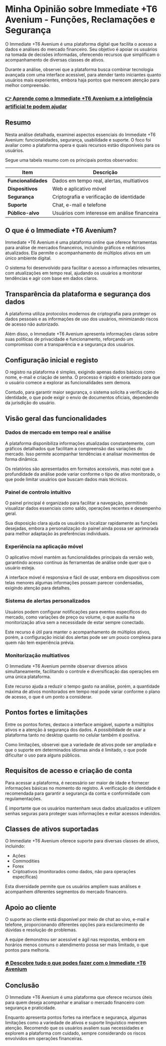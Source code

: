 # Minha Opinião sobre Immediate +T6 Avenium  - Funções, Reclamações e Segurança
 

O Immediate +T6 Avenium é uma plataforma digital que facilita o acesso a dados e análises do mercado financeiro. Seu objetivo é apoiar os usuários na tomada de decisões informadas, oferecendo recursos que simplificam o acompanhamento de diversas classes de ativos.  

Durante a análise, observei que a plataforma busca combinar tecnologia avançada com uma interface acessível, para atender tanto iniciantes quanto usuários mais experientes, embora haja pontos que merecem atenção para melhor compreensão.

### [👉 Aprende como o Immediate +T6 Avenium e a inteligência artificial te podem ajudar](https://tinyurl.com/279oo6tc)
## Resumo

Nesta análise detalhada, examinei aspectos essenciais do Immediate +T6 Avenium: funcionalidades, segurança, usabilidade e suporte. O foco foi avaliar como a plataforma opera e quais recursos estão disponíveis para os usuários.  

Segue uma tabela resumo com os principais pontos observados:

| Item                   | Descrição                                  |
|------------------------|--------------------------------------------|
| **Funcionalidades**     | Dados em tempo real, alertas, multiativos  |
| **Dispositivos**        | Web e aplicativo móvel                      |
| **Segurança**           | Criptografia e verificação de identidade   |
| **Suporte**             | Chat, e-mail e telefone                     |
| **Público-alvo**        | Usuários com interesse em análise financeira|

## O que é o Immediate +T6 Avenium?  

Immediate +T6 Avenium é uma plataforma online que oferece ferramentas para análise de mercados financeiros, incluindo gráficos e relatórios atualizados. Ela permite o acompanhamento de múltiplos ativos em um único ambiente digital.  

O sistema foi desenvolvido para facilitar o acesso a informações relevantes, com atualizações em tempo real, ajudando os usuários a monitorar tendências e agir com base em dados claros.

## Transparência da plataforma e segurança dos dados  

A plataforma utiliza protocolos modernos de criptografia para proteger os dados pessoais e as informações de uso dos usuários, minimizando riscos de acesso não autorizado.  

Além disso, o Immediate +T6 Avenium apresenta informações claras sobre suas políticas de privacidade e funcionamento, reforçando um compromisso com a transparência e a segurança dos usuários.

## Configuração inicial e registo  

O registro na plataforma é simples, exigindo apenas dados básicos como nome, e-mail e criação de senha. O processo é rápido e orientado para que o usuário comece a explorar as funcionalidades sem demora.  

Contudo, para garantir maior segurança, o sistema solicita a verificação de identidade, o que pode exigir o envio de documentos oficiais, dependendo da jurisdição do usuário.

## Visão geral das funcionalidades  

### Dados de mercado em tempo real e análise  

A plataforma disponibiliza informações atualizadas constantemente, com gráficos detalhados que facilitam a compreensão das variações do mercado. Isso permite acompanhar tendências e analisar movimentos de forma dinâmica.  

Os relatórios são apresentados em formatos acessíveis, mas notei que a profundidade da análise pode variar conforme o tipo de ativo monitorado, o que pode limitar usuários que buscam dados mais técnicos.

### Painel de controlo intuitivo  

O painel principal é organizado para facilitar a navegação, permitindo visualizar dados essenciais como saldo, operações recentes e desempenho geral.  

Sua disposição clara ajuda os usuários a localizar rapidamente as funções desejadas, embora a personalização do painel ainda possa ser aprimorada para melhor adaptação às preferências individuais.

### Experiência na aplicação móvel  

O aplicativo móvel mantém as funcionalidades principais da versão web, garantindo acesso contínuo às ferramentas de análise onde quer que o usuário esteja.  

A interface móvel é responsiva e fácil de usar, embora em dispositivos com telas menores algumas informações possam parecer condensadas, exigindo atenção para detalhes.

### Sistema de alertas personalizados  

Usuários podem configurar notificações para eventos específicos do mercado, como variações de preço ou volume, o que auxilia na monitorização ativa sem a necessidade de estar sempre conectado.  

Este recurso é útil para manter o acompanhamento de múltiplos ativos, porém, a configuração inicial dos alertas pode ser um pouco complexa para quem não tem experiência prévia.

### Monitorização multiativos  

O Immediate +T6 Avenium permite observar diversos ativos simultaneamente, facilitando o controle e diversificação das operações em uma única plataforma.  

Este recurso ajuda a reduzir o tempo gasto na análise, porém, a quantidade máxima de ativos monitorados em tempo real pode variar conforme o plano de acesso, o que é um ponto a considerar.

## Pontos fortes e limitações  

Entre os pontos fortes, destaco a interface amigável, suporte a múltiplos ativos e a atenção à segurança dos dados. A possibilidade de usar a plataforma tanto no desktop quanto no celular também é positiva.  

Como limitações, observei que a variedade de ativos pode ser ampliada e que o suporte em determinados idiomas ainda é limitado, o que pode dificultar o uso para alguns públicos.

## Requisitos de acesso e criação de conta  

Para acessar a plataforma, é necessário ser maior de idade e fornecer informações básicas no momento do registro. A verificação de identidade é recomendada para garantir a segurança da conta e conformidade com regulamentações.  

É importante que os usuários mantenham seus dados atualizados e utilizem senhas seguras para proteger suas informações e evitar acessos indevidos.

## Classes de ativos suportadas  

O Immediate +T6 Avenium oferece suporte para diversas classes de ativos, incluindo:  

- Ações  
- Commodities  
- Forex  
- Criptoativos (monitorados como dados, não para operações específicas)  

Esta diversidade permite que os usuários ampliem suas análises e acompanhem diferentes segmentos do mercado financeiro.

## Apoio ao cliente  

O suporte ao cliente está disponível por meio de chat ao vivo, e-mail e telefone, proporcionando diferentes opções para esclarecimento de dúvidas e resolução de problemas.  

A equipe demonstrou ser acessível e ágil nas respostas, embora em horários menos comuns o atendimento possa ser mais limitado, o que pontos para melhoria.

### [🔥 Descobre tudo o que podes fazer com o Immediate +T6 Avenium](https://tinyurl.com/279oo6tc)
## Conclusão  

O Immediate +T6 Avenium é uma plataforma que oferece recursos úteis para quem deseja acompanhar e analisar o mercado financeiro com segurança e praticidade.  

Enquanto apresenta pontos fortes na interface e segurança, algumas limitações como a variedade de ativos e suporte linguístico merecem atenção. Recomendo que os usuários avaliem suas necessidades e explorem a plataforma com cuidado, sempre considerando os riscos envolvidos em operações financeiras.